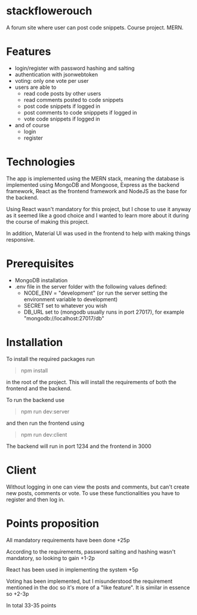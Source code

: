 # stackflowerouch
A forum site where user can post code snippets. Course project. MERN.

# Features
- login/register with password hashing and salting
- authentication with jsonwebtoken
- voting: only one vote per user
- users are able to
    - read code posts by other users
    - read comments posted to code snippets
    - post code snippets if logged in
    - post comments to code snipppets if logged in
    - vote code snippets if logged in
- and of course
    - login
    - register

# Technologies
The app is implemented using the MERN stack, meaning the database is implemented using MongoDB and Mongoose, Express as the backend framework, React as the frontend framework and NodeJS as the base for the backend.


Using React wasn't mandatory for this project, but I chose to use it anyway as it seemed like a good choice and I wanted to learn more about it during the course of making this project.


In addition, Material UI was used in the frontend to help with making things responsive. 

# Prerequisites

- MongoDB installation
- .env file in the server folder with the following values defined:
    - NODE_ENV = "development" (or run the server setting the environment variable to development)
    - SECRET set to whatever you wish
    - DB_URL set to (mongodb usually runs in port 27017), for example "mongodb://localhost:27017/db"


# Installation

To install the required packages run

> npm install

in the root of the project. This will install the requirements of both the frontend and the backend.

To run the backend use 

>npm run dev:server

and then run the frontend using

>npm run dev:client

The backend will run in port 1234 and the frontend in 3000

# Client

Without logging in one can view the posts and comments, but can't create new posts, comments or vote. To use these functionalities you have to register and then log in.

# Points proposition

All mandatory requirements have been done +25p

According to the requirements, password salting and hashing wasn't mandatory, so looking to gain +1-2p

React has been used in implementing the system +5p

Voting has been implemented, but I misunderstood the requirement mentioned in the doc so it's more of a "like feature". It is similar in essence so +2-3p 

In total 33-35 points